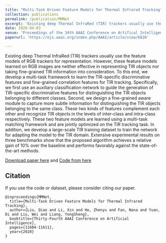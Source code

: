 ```yaml
---
title: "Multi-Task Driven Feature Models for Thermal Infrared Tracking"
collection: publications
permalink: /publication/MMNet
excerpt: 'Existing deep Thermal InfraRed (TIR) trackers usually use the feature models of RGB trackers for representation. However, these feature models learned on RGB images are neither effective in representing TIR objects nor taking fine-grained TIR information into consideration. To this end, we develop a multi-task framework to learn the TIR-specific discriminative features and fine-grained correlation features for TIR object tracking.'
date: 2020-04-03
venue: 'Proceedings of the 34th AAAI Conference on Artifical Intelligence (AAAI2020)'
paperurl: 'https://ojs.aaai.org/index.php/AAAI/article/view/6828'

---
```

Existing deep Thermal InfraRed (TIR) trackers usually use the feature models of RGB trackers for representation. However, these feature models learned on RGB images are neither effective in representing TIR objects nor taking fine-grained TIR information into consideration. To this end, we develop a multi-task framework to learn the TIR-specific discriminative features and fine-grained correlation features for TIR tracking. Specifically, we first use an auxiliary classification network to guide the generation of TIR-specific discriminative features for distinguishing the TIR objects belonging to different classes. Second, we design a fine-grained aware module to capture more subtle information for distinguishing the TIR objects belonging to the same class. These two kinds of features complement each other and recognize TIR objects in the levels of inter-class and intra-class respectively. These two feature models are learned using a multi-task matching framework and are jointly optimized on the TIR tracking task. In addition, we develop a large-scale TIR training dataset to train the network for adapting the model to the TIR domain. Extensive experimental results on three benchmarks show that the proposed algorithm achieves a relative gain of 10% over the baseline and performs favorably against the state-of-the-art methods.

[Download paper here](https://ojs.aaai.org/index.php/AAAI/article/view/6828) and [Code from here]( https://github.com/QiaoLiuHit/MMNet)

## Citation
If you use the code or dataset, please consider citing our paper.
```
@inproceedings{MMNet,
  title={Multi-Task Driven Feature Models for Thermal Infrared Tracking},
  author={Liu, Qiao and Li, Xin and He, Zhenyu and Fan, Nana and Yuan, Di and Liu, Wei and Liang, YongSheng},
  booktitle={Thirty-Fourth AAAI Conference on Artificial Intelligence},
  pages={11604-11611},
  year={2020}
}
```
